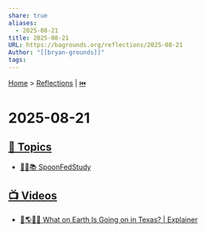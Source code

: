 ```yaml
---
share: true
aliases:
  - 2025-08-21
title: 2025-08-21
URL: https://bagrounds.org/reflections/2025-08-21
Author: "[[bryan-grounds]]"
tags:
---
```

[Home](../index.md) > [Reflections](./index.md) | [⏮️](./2025-08-20.md)  
# 2025-08-21  
## [🌌 Topics](../topics/index.md)  
- [🥄👶📚 SpoonFedStudy](../topics/spoonfedstudy.md)  
  
## [📺 Videos](../videos/index.md)  
- [🤔🌎🤠🚨 What on Earth Is Going on in Texas? | Explainer](../videos/what-on-earth-is-going-on-in-texas-explainer.md)
